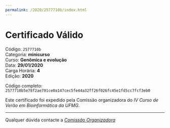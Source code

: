 ```yaml
---
permalink: /2020/2577710b/index.html
---
```


# Certificado Válido

Código: `2577710b`<br>
Categoria: **minicurso**<br>
Curso: **Genômica e evolução**<br>
Data: **29/01/2020**<br>
Carga Horária: **4**<br>
Edição: **2020**<br>


Código completo: `2577710b5e78f2ae701ce0a147cec5fe44a32ff26f026fc45e1fd5cc7fcf3eb0`


Este certificado foi expedido pela Comissão organizadora do *IV Curso de Verão em Bioinformática da UFMG*.

----

Qualquer dúvida contacte a [_Comissão Organizadora_](<mailto:cursobioinfoufmg@gmail.com$subject=[Certificados]>)

